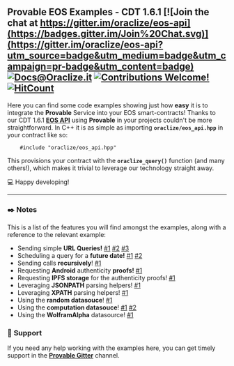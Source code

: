 ## __Provable EOS Examples__ - CDT 1.6.1 [![Join the chat at https://gitter.im/oraclize/eos-api](https://badges.gitter.im/Join%20Chat.svg)](https://gitter.im/oraclize/eos-api?utm_source=badge&utm_medium=badge&utm_campaign=pr-badge&utm_content=badge) [![Docs@Oraclize.it](https://camo.githubusercontent.com/5e89710c6ae9ce0da822eec138ee1a2f08b34453/68747470733a2f2f696d672e736869656c64732e696f2f62616467652f646f63732d536c6174652d627269676874677265656e2e737667)](http://docs.oraclize.it) [![Contributions Welcome!](https://img.shields.io/badge/contributions-welcome-brightgreen.svg?style=flat)](https://github.com/provable-things/eos-examples/issues) [![HitCount](http://hits.dwyl.io/oraclize/eos-examples.svg)](http://hits.dwyl.io/provable-things/eos-examples)

Here you can find some code examples showing just how __easy__ it is to integrate the __Provable__ Service into your EOS smart-contracts! Thanks to our CDT 1.6.1 [__EOS API__](https://github.com/provable-things/eos-api) using __Provable__ in your projects couldn't be more straightforward.
In C++ it is as simple as importing __`oraclize/eos_api.hpp`__ in your contract like so:

```
    #include "oraclize/eos_api.hpp"
```

This provisions your contract with the __`oraclize_query()`__ function (and many others!), which makes it trivial to leverage our technology straight away.

:computer: Happy developing!

***

### :black_nib: __Notes__

This is a list of the features you will find amongst the examples, along with a reference to the relevant example:

* Sending simple __URL Queries!__ [#1](./eosusdprice/eosusdprice.cpp) [#2](./checkqueryid/checkqueryid.cpp) [#3](./dieselprice/dieselprice.cpp)
* Scheduling a query for a __future date!__ [#1](./wolframrand/wolframrand.cpp) [#2](./dieselprice/dieselprice.cpp)
* Sending calls __recursively__! [#1](./wolframrand/wolframrand.cpp)
* Requesting __Android__ authenticity __proofs!__ [#1](./eosusdprice/eosusdprice.cpp)
* Requesting __IPFS storage__ for the authenticity proofs! [#1](./eosusdprice/eosusdprice.cpp)
* Leveraging __JSONPATH__ parsing helpers! [#1](./eosusdprice/eosusdprice.cpp)
* Leveraging __XPATH__ parsing helpers! [#1](./dieselprice/dieselprice.cpp)
* Using the __random datasouce__! [#1](./randomsample/randomsample.cpp)
* Using the __computation datasouce__! [#1](./bitcoincomp/bitcoincomp.cpp) [#2](./urlrequests/urlrequests.cpp)
* Using the __WolframAlpha__ datasource! [#1](./wolframrand/wolframrand.cpp)

### :loudspeaker: __Support__

If you need any help working with the examples here, you can get timely support in the [__Provable Gitter__](https://gitter.im/oraclize) channel.
